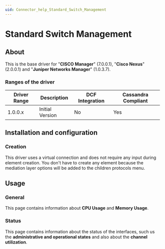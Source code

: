 ```yaml
---
uid: Connector_help_Standard_Switch_Management
---
```


# Standard Switch Management

## About

This is the base driver for "**CISCO Manager**" (7.0.0.1), "**Cisco Nexus**" (2.0.0.1) and "**Juniper Networks Manager**" (1.0.3.7).

### Ranges of the driver

| **Driver Range** | **Description** | **DCF Integration** | **Cassandra Compliant** |
|------------------|-----------------|---------------------|-------------------------|
| 1.0.0.x          | Initial Version | No                  | Yes                     |

## Installation and configuration

### Creation

This driver uses a virtual connection and does not require any input during element creation. You don't have to create any element because the mediation layer options will be added to the children protocols menu.

## Usage

### General

This page contains information about **CPU Usage** and **Memory Usage**.

### Status

This page contains information about the status of the interfaces, such us the **administrative and operational states** and also about the **channel utilization**.
